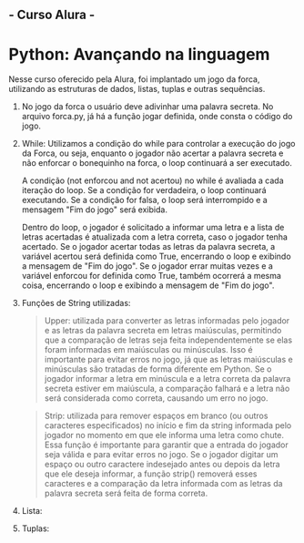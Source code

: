 ## - Curso Alura -
# Python: Avançando na linguagem

Nesse curso oferecido pela Alura, foi implantado um jogo da forca, utilizando as estruturas de dados, listas, tuplas e outras sequências. 

1. No jogo da forca o usuário deve adivinhar uma palavra secreta. No arquivo forca.py, já há a função jogar definida, onde consta o código do  jogo. 
2. While: Utilizamos a condição do while para controlar a execução do jogo da Forca, ou seja, enquanto o jogador não acertar a palavra secreta e não enforcar o bonequinho na forca, o loop continuará a ser executado.

    A condição (not enforcou and not acertou) no while é avaliada a cada iteração do loop. Se a condição for verdadeira, o loop continuará executando. Se a condição for falsa, o loop será interrompido e a mensagem "Fim do jogo" será exibida.

    Dentro do loop, o jogador é solicitado a informar uma letra e a lista de letras acertadas é atualizada com a letra correta, caso o jogador tenha acertado. Se o jogador acertar todas as letras da palavra secreta, a variável acertou será definida como True, encerrando o loop e exibindo a mensagem de "Fim do jogo". Se o jogador errar muitas vezes e a variável enforcou for definida como True, também ocorrerá a mesma coisa, encerrando o loop e exibindo a mensagem de "Fim do jogo".

3. Funções de String utilizadas:
   >  Upper: utilizada para converter as letras informadas pelo jogador e as letras da palavra secreta em letras maiúsculas, permitindo que a comparação de letras seja feita independentemente se elas foram informadas em maiúsculas ou minúsculas. Isso é importante para evitar erros no jogo, já que as letras maiúsculas e minúsculas são tratadas de forma diferente em Python. Se o jogador informar a letra em minúscula e a letra correta da palavra secreta estiver em maiúscula, a comparação falhará e a letra não será considerada como correta, causando um erro no jogo.

   > Strip: utilizada para remover espaços em branco (ou outros caracteres especificados) no início e fim da string informada pelo jogador no momento em que ele informa uma letra como chute. Essa função é importante para garantir que a entrada do jogador seja válida e para evitar erros no jogo. Se o jogador digitar um espaço ou outro caractere indesejado antes ou depois da letra que ele deseja informar, a função strip() removerá esses caracteres e a comparação da letra informada com as letras da palavra secreta será feita de forma correta.

4. Lista: 
5. Tuplas:
